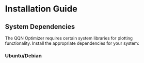 # Installation Guide

## System Dependencies

The QQN Optimizer requires certain system libraries for plotting functionality. Install the appropriate dependencies for your system:

### Ubuntu/Debian